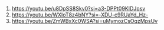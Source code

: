1. https://youtu.be/u8DpSS8Skv0?si=a3-DPPt09KIDJpsv
2. https://youtu.be/WXIoT8z4bNY?si=-XDU-c9RUaYd_Hz-
3. https://youtu.be/ZmWBxXc0WSA?si=uMymozCsOqzMpsUv
